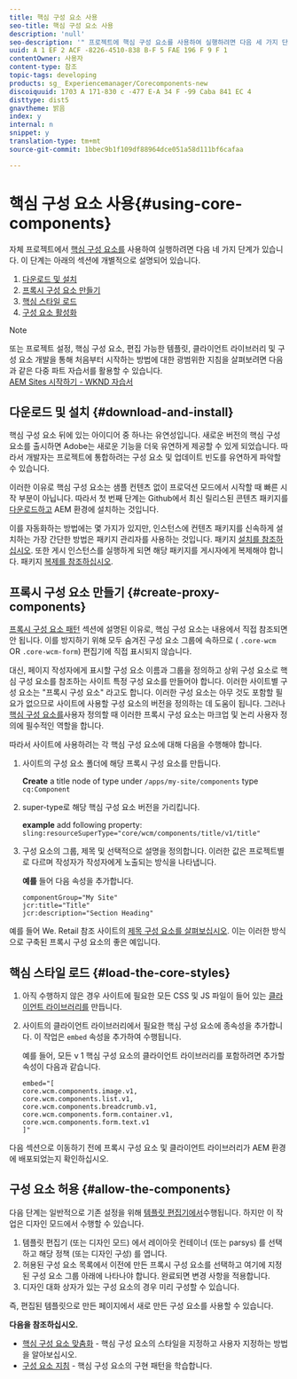 ```yaml
---
title: 핵심 구성 요소 사용
seo-title: 핵심 구성 요소 사용
description: 'null'
seo-description: '" 프로젝트에 핵심 구성 요소를 사용하여 실행하려면 다음 세 가지 단계를 수행해야 합니다. 다운로드 및 설치하고, 프록시 구성 요소를 만들고, 핵심 스타일을 로드하고, 템플릿의 구성 요소를 허용합니다. "'
uuid: A 1 EF 2 ACF -8226-4510-838 B-F 5 FAE 196 F 9 F 1
contentOwner: 사용자
content-type: 참조
topic-tags: developing
products: sg_ Experiencemanager/Corecomponents-new
discoiquuid: 1703 A 171-830 c -477 E-A 34 F -99 Caba 841 EC 4
disttype: dist5
gnavtheme: 밝음
index: y
internal: n
snippet: y
translation-type: tm+mt
source-git-commit: 1bbec9b1f109df88964dce051a58d111bf6cafaa

---
```



# 핵심 구성 요소 사용{#using-core-components}

자체 프로젝트에서 [핵심 구성 요소를](developing.md) 사용하여 실행하려면 다음 네 가지 단계가 있습니다. 이 단계는 아래의 섹션에 개별적으로 설명되어 있습니다.

1. [다운로드 및 설치](#download-and-install)
1. [프록시 구성 요소 만들기](#create-proxy-components)
1. [핵심 스타일 로드](#load-the-core-styles)
1. [구성 요소 활성화](#allow-the-components)

>[!NOTE]
>
>또는 프로젝트 설정, 핵심 구성 요소, 편집 가능한 템플릿, 클라이언트 라이브러리 및 구성 요소 개발을 통해 처음부터 시작하는 방법에 대한 광범위한 지침을 살펴보려면 다음과 같은 다중 파트 자습서를 활용할 수 있습니다.\
>[AEM Sites 시작하기 - WKND 자습서](wknd-tutorial.md)

## 다운로드 및 설치 {#download-and-install}

핵심 구성 요소 뒤에 있는 아이디어 중 하나는 유연성입니다. 새로운 버전의 핵심 구성 요소를 출시하면 Adobe는 새로운 기능을 더욱 유연하게 제공할 수 있게 되었습니다. 따라서 개발자는 프로젝트에 통합하려는 구성 요소 및 업데이트 빈도를 유연하게 파악할 수 있습니다.

이러한 이유로 핵심 구성 요소는 샘플 컨텐츠 없이 프로덕션 모드에서 시작할 때 빠른 시작 부분이 아닙니다. 따라서 첫 번째 단계는 Github에서 최신 릴리스된 콘텐츠 패키지를 [다운로드하고](https://github.com/adobe/aem-core-wcm-components/releases/latest) AEM 환경에 설치하는 것입니다.

이를 자동화하는 방법에는 몇 가지가 있지만, 인스턴스에 컨텐츠 패키지를 신속하게 설치하는 가장 간단한 방법은 패키지 관리자를 사용하는 것입니다. 패키지 [설치를 참조하십시오](https://helpx.adobe.com/experience-manager/6-5/sites/administering/using/package-manager.html). 또한 게시 인스턴스를 실행하게 되면 해당 패키지를 게시자에게 복제해야 합니다. 패키지 [복제를 참조하십시오](https://helpx.adobe.com/experience-manager/6-5/sites/administering/using/package-manager.html).

<!-- 

Comment Type: annotation
Last Modified By: ims-author-CE1E2CE451D1F0680A490D45@AdobeID
Last Modified Date: 2017-04-17T16:42:59.142-0400

Should we be promoting embedding the core-component package as an artifact in a customer application, reasoning as follows: 1) a customer application is required to leverage core components (at a minimum, proxy components must be defined) 2) a customer application must be updated to leverage new versions of core components (since it requires adjusting the sling:resourceSuperType to point at the new version of the component) It seems the only time theres an advantage to installing a release directly is if a bug-fix (non version-changing) release of core-components is cut, and it doesnt coincide with an application deployment. WDYT? For example, recommend doing this for ACS Commons which has a similar use-case (https://adobe-consulting-services.github.io/acs-aem-commons/pages/maven.html) We can of course keep the instructions for manually deploying, since some will want to do this, or the bug-fix use-case will appear.

 -->

## 프록시 구성 요소 만들기 {#create-proxy-components}

[프록시 구성 요소 패턴](guidelines.md#proxy-component-pattern) 섹션에 설명된 이유로, 핵심 구성 요소는 내용에서 직접 참조되면 안 됩니다. 이를 방지하기 위해 모두 숨겨진 구성 요소 그룹에 속하므로 ( `.core-wcm` OR `.core-wcm-form`) 편집기에 직접 표시되지 않습니다.

대신, 페이지 작성자에게 표시할 구성 요소 이름과 그룹을 정의하고 상위 구성 요소로 핵심 구성 요소를 참조하는 사이트 특정 구성 요소를 만들어야 합니다. 이러한 사이트별 구성 요소는 &quot;프록시 구성 요소&quot; 라고도 합니다. 이러한 구성 요소는 아무 것도 포함할 필요가 없으므로 사이트에 사용할 구성 요소의 버전을 정의하는 데 도움이 됩니다. 그러나 [핵심 구성 요소를](customizing.md)사용자 정의할 때 이러한 프록시 구성 요소는 마크업 및 논리 사용자 정의에 필수적인 역할을 합니다.

따라서 사이트에 사용하려는 각 핵심 구성 요소에 대해 다음을 수행해야 합니다.

1. 사이트의 구성 요소 폴더에 해당 프록시 구성 요소를 만듭니다.

   **Create**
a title node of type under `/apps/my-site/components` type `cq:Component`

1. super-type로 해당 핵심 구성 요소 버전을 가리킵니다.

   **example**
add following property:\
   `sling:resourceSuperType="core/wcm/components/title/v1/title"`

1. 구성 요소의 그룹, 제목 및 선택적으로 설명을 정의합니다. 이러한 값은 프로젝트별로 다르며 작성자가 작성자에게 노출되는 방식을 나타냅니다.

   **예를**
들어 다음 속성을 추가합니다.

   ```shell
   componentGroup="My Site"
   jcr:title="Title"  
   jcr:description="Section Heading"
   ```

예를 들어 We. Retail 참조 사이트의 [제목 구성 요소를 살펴보십시오](https://github.com/Adobe-Marketing-Cloud/aem-sample-we-retail/blob/master/ui.apps/src/main/content/jcr_root/apps/weretail/components/content/title/.content.xml). 이는 이러한 방식으로 구축된 프록시 구성 요소의 좋은 예입니다.

## 핵심 스타일 로드 {#load-the-core-styles}

<!-- 

Comment Type: annotation
Last Modified By: ims-author-CE1E2CE451D1F0680A490D45@AdobeID
Last Modified Date: 2017-04-17T16:57:16.414-0400

Styles is odd in that most Core Components do not have CSS; very few even have structural CSS (breadcrumbs, list) It may be more apt to title this section: Load the Core JavaScript and CSS or Load the Core Client Libraries ?

 -->

<!-- 

Comment Type: annotation
Last Modified By: ims-author-CE1E2CE451D1F0680A490D45@AdobeID
Last Modified Date: 2017-04-17T17:41:37.115-0400

This section seems to cover the "sites" clientlibs for core components; Do we need a section for ensuring the editor clientlibs are loaded in the Page Editor? Pending: https://github.com/Adobe-Marketing-Cloud/aem-core-wcm-components/issues/15

 -->

<!-- 

Comment Type: annotation
Last Modified By: cotescu
Last Modified Date: 2018-03-09T10:45:52.812-0500

Load the Core Client Libraries sounds way better

 -->

1. 아직 수행하지 않은 경우 사이트에 필요한 모든 CSS 및 JS 파일이 들어 있는 [클라이언트 라이브러리를](https://helpx.adobe.com/experience-manager/6-5/sites/developing/using/clientlibs.html) 만듭니다.
1. 사이트의 클라이언트 라이브러리에서 필요한 핵심 구성 요소에 종속성을 추가합니다. 이 작업은 `embed` 속성을 추가하여 수행됩니다.

   예를 들어, 모든 v 1 핵심 구성 요소의 클라이언트 라이브러리를 포함하려면 추가할 속성이 다음과 같습니다.

   ```shell
   embed="[  
   core.wcm.components.image.v1,  
   core.wcm.components.list.v1,  
   core.wcm.components.breadcrumb.v1,  
   core.wcm.components.form.container.v1,  
   core.wcm.components.form.text.v1  
   ]"
   ```

다음 섹션으로 이동하기 전에 프록시 구성 요소 및 클라이언트 라이브러리가 AEM 환경에 배포되었는지 확인하십시오.

## 구성 요소 허용 {#allow-the-components}

다음 단계는 일반적으로 기존 설정을 위해 [템플릿 편집기에서](https://helpx.adobe.com/experience-manager/6-5/sites/authoring/using/templates.html)수행됩니다. 하지만 이 작업은 디자인 모드에서 수행할 수 있습니다.

1. 템플릿 편집기 (또는 디자인 모드) 에서 레이아웃 컨테이너 (또는 parsys) 를 선택하고 해당 정책 (또는 디자인 구성) 를 엽니다.
1. 허용된 구성 요소 목록에서 이전에 만든 프록시 구성 요소를 선택하고 여기에 지정된 구성 요소 그룹 아래에 나타나야 합니다. 완료되면 변경 사항을 적용합니다.
1. 디자인 대화 상자가 있는 구성 요소의 경우 미리 구성할 수 있습니다.

즉, 편집된 템플릿으로 만든 페이지에서 새로 만든 구성 요소를 사용할 수 있습니다.

**다음을 참조하십시오.**

* [핵심 구성 요소 맞춤화](customizing.md) - 핵심 구성 요소의 스타일을 지정하고 사용자 지정하는 방법을 알아보십시오.
* [구성 요소 지침](guidelines.md) - 핵심 구성 요소의 구현 패턴을 학습합니다.
